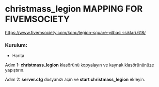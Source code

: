 # christmass_legion MAPPING FOR FIVEMSOCIETY

https://www.fivemsociety.com/konu/legion-square-yilbasi-isiklari.618/

### Kurulum:

- Harita

Adım 1: **christmass_legion** klasörünü kopyalayın ve kaynak klasörününüze yapıştırın.

Adım 2: **server.cfg** dosyanızı açın ve **start christmass_legion** ekleyin.

